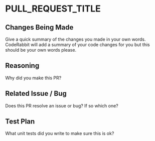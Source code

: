 # PULL_REQUEST_TITLE

## Changes Being Made
Give a quick summary of the changes you made in your own words. CodeRabbit will add a summary of your code changes for you but this should be your own words please.

## Reasoning
Why did you make this PR?

## Related Issue / Bug
Does this PR resolve an issue or bug? If so which one?

## Test Plan
What unit tests did you write to make sure this is ok?
